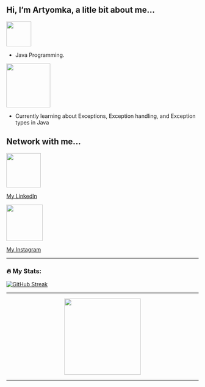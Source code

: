 <h2> Hi, I’m Artyomka, a litle bit about me... </h2>

<!--- Interests Section --->
<div id="header" align="Left">
   <img src="https://img.shields.io/badge/Interests-red" width="65"/>
</div>

- Java Programming.

<!--- Currently Learning Section --->
<div id="header" align="Left">
   <img src="https://img.shields.io/badge/Currently Learning-orange" width="115"/>
</div>

- Currently learning about Exceptions, Exception handling, and Exception types in Java

<!--- Contacts Section --->
## Network with me...

<!--- LinkedIn --->
<div id="header" align="Left">
   <img src="https://img.shields.io/badge/LinkedIn-blue?logo=linkedin&logoColor=white&style=for-the-badge" width="90"/>
</div>

[My LinkedIn](https://linkedin.com/in/itsartyom/)

<!--- Instagram --->
<div id="header" align="Left">
   <img src="https://img.shields.io/badge/Instagram-orange?logo=instagram&logoColor=white&style=for-the-badge" width="95"/>
</div>

[My Instagram](https://www.instagram.com/@artyomka_sw/)

---

### :fire: My Stats:
<!--- Stats: Weekly streak and general stats --->
[![GitHub Streak](http://github-readme-streak-stats.herokuapp.com?user=itsartyomka&theme=tokyonight&date_format=M%20j%5B%2C%20Y%5D)](https://git.io/streak-stats)

---

<!--- Cool Gif at the end. --->
<div id="header" align="center">
  <img src="https://media.giphy.com/media/gjrYDwbjnK8x36xZIO/giphy.gif" width="200"/>
</div>

---

<!--- Number of visits --->
<img src="https://komarev.com/ghpvc/?username=itsartyomka&style=flat-square&color=blue" alt=""/>

